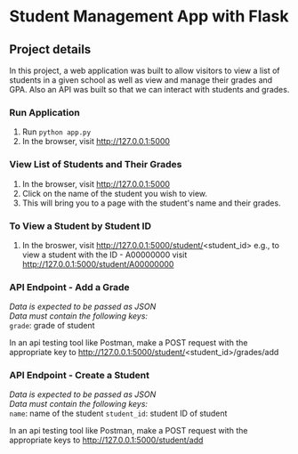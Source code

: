 # Student Management App with Flask 

## Project details 
In this project, a web application was built to allow visitors to view a list of students in a given school as well as view and manage their grades and GPA. Also an API was built so that we can interact with students and grades.

### Run Application
1. Run `python app.py`
2. In the browser, visit http://127.0.0.1:5000

### View List of Students and Their Grades
1. In the browser, visit http://127.0.0.1:5000
2. Click on the name of the student you wish to view.
3. This will bring you to a page with the student's name and their grades.

### To View a Student by Student ID
1. In the broswer, visit http://127.0.0.1:5000/student/<student_id>
    e.g., to view a student with the ID - A00000000
          visit http://127.0.0.1:5000/student/A00000000 

### API Endpoint - Add a Grade
*Data is expected to be passed as JSON*\
*Data must contain the following keys:*\
`grade`: grade of student

In an api testing tool like Postman, make a POST request with the appropriate key to http://127.0.0.1:5000/student/<student_id>/grades/add


### API Endpoint - Create a Student
*Data is expected to be passed as JSON*\
*Data must contain the following keys:*\
`name`: name of the student
`student_id`: student ID of student 

In an api testing tool like Postman, make a POST request with the appropriate keys to http://127.0.0.1:5000/student/add